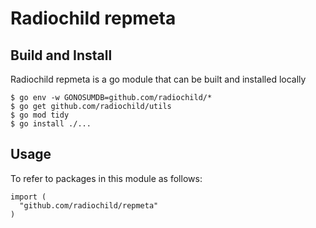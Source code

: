 # Radiochild repmeta

## Build and Install
Radiochild repmeta is a go module that can be built and installed locally  

    $ go env -w GONOSUMDB=github.com/radiochild/*
    $ go get github.com/radiochild/utils
    $ go mod tidy
    $ go install ./...
  
## Usage
To refer to packages in this module as follows:

    import (
      "github.com/radiochild/repmeta"
    )
